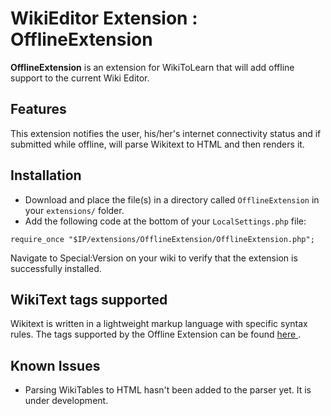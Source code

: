 WikiEditor Extension : OfflineExtension
======

**OfflineExtension** is an extension for WikiToLearn that will add offline support to the current Wiki Editor.

Features 
---------------- 

This extension notifies the user, his/her's internet connectivity status and if submitted while offline, will parse Wikitext to HTML and then renders it.



Installation
----------------
- Download and place the file(s) in a directory called ```OfflineExtension``` in your ```extensions/``` folder.
- Add the following code at the bottom of your ```LocalSettings.php``` file: 
 


```
require_once "$IP/extensions/OfflineExtension/OfflineExtension.php";
```

Navigate to Special:Version on your wiki to verify that the extension is successfully installed.

WikiText tags supported 
---------------

Wikitext is written in a lightweight markup language with specific syntax rules. The tags supported by the Offline Extension can be found <a href="bit.ly/OfflineExtension"> here </a>.

Known Issues 
---------------
- Parsing WikiTables to HTML hasn't been added to the parser yet. It is under development.



